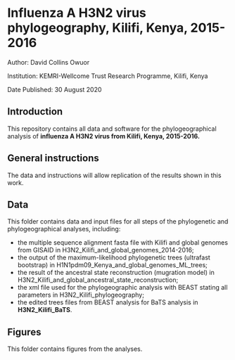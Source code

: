 # Influenza A H3N2 virus phylogeography, Kilifi, Kenya, 2015-2016

Author:	David Collins Owuor

Institution:	KEMRI-Wellcome Trust Research Programme, Kilifi, Kenya

Date Published: 30 August 2020

## Introduction

This repository contains all data and software for the phylogeographical analysis of **influenza A H3N2 virus from Kilifi, Kenya, 2015-2016.**

## General instructions

The data and instructions will allow replication of the results shown in this work.

## Data

This folder contains data and input files for all steps of the phylogenetic and phylogeographical analyses,
including:

* the multiple sequence alignment fasta file with Kilifi and global genomes from GISAID in H3N2_Kilifi_and_global_genomes_2014-2016;
* the output of the maximum-likelihood phylogenetic trees (ultrafast bootstrap) in H1N1pdm09_Kenya_and_global_genomes_ML_trees;
* the result of the ancestral state reconstruction (mugration model) in H3N2_Kilifi_and_global_ancestral_state_reconstruction;   
* the xml file used for the phylogeographic analysis with BEAST stating all parameters in H3N2_Kilifi_phylogeography;
* the edited trees files from BEAST analysis for BaTS analysis in **H3N2_Kilifi_BaTS**.

##	Figures

This folder contains figures from the analyses.
